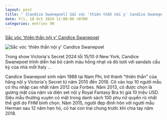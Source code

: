 ```yaml
---
layout: post
title: " [Candice Swanepoel] Sắc vóc 'thiên thần nội y' Candice Swanepoel"
date: Fri, 18 Oct 2024 11:00:00 +0700
categories: entries VN
---
```

[Sắc vóc 'thiên thần nội y' Candice Swanepoel](https://vnexpress.net/sac-voc-thien-than-noi-y-candice-swanepoel-4805436.html)

![Sắc vóc 'thiên thần nội y' Candice Swanepoel](https://vcdn1-giaitri.vnecdn.net/2024/10/17/thien-than-noi-y-Candice-Swanepoel.jpg?w=1200&h=0&q=100&dpr=1&fit=crop&s=wdL9zDA7aNoU4Iac2V6gSQ)

Trong show Victoria's Secret 2024 tối 15/10 ở New York, Candice Swanepoel trình diễn hai bộ cánh màu hồng nhạt và đỏ tươi với sandals cầu kỳ của nhà mốt Italy ...

Candice Swanepoel sinh năm 1988 tại Nam Phi, trở thành "thiên thần" của hãng nội y Victoria's Secret từ năm 2010 đến 2018. Cô vào top 10 người mẫu có thu nhập cao nhất năm 2012 của Forbes. Năm 2013, cô được chọn là gương mặt của năm và diện set nội y Royal Fantasy Bra trị giá 10 triệu USD. Siêu mẫu thường xuyên có mặt trong danh sách 100 phụ nữ quyến rũ nhất thế giới do FHM bình chọn. Năm 2015, người đẹp đính hôn với người mẫu Herman sau 12 năm hẹn hò, có hai con trai chung trước khi chia tay năm 2018.

